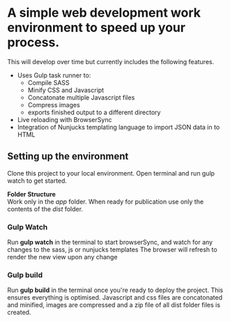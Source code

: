 # A simple web development work environment to speed up your process.

This will develop over time but currently includes the following features.

- Uses Gulp task runner to:
  - Compile SASS
  - Minify CSS and Javascript
  - Concatonate multiple Javascript files
  - Compress images
  - exports finished output to a different directory
- Live reloading with BrowserSync
- Integration of Nunjucks templating language to import JSON data in to HTML

## Setting up the environment

Clone this project to your local environment.
Open terminal and run gulp watch to get started.

**Folder Structure**<br>
Work only in the *app* folder.
When ready for publication use only the contents of the *dist* folder.

### Gulp Watch

Run **gulp watch** in the terminal to start browserSync, and watch for any changes to the sass, js or nunjucks templates
The browser will refresh to render the new view upon any change

### Gulp build

Run **gulp build** in the terminal once you're ready to deploy the project.
This ensures everything is optimised.
Javascript and css files are concatonated and minified, images are compressed and a zip file of all dist folder files is created.
